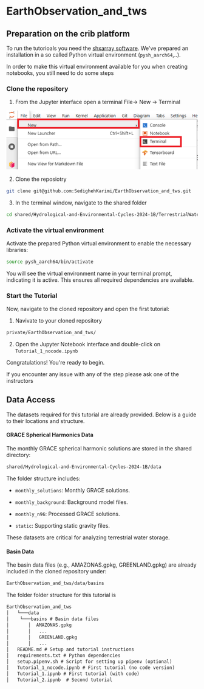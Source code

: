 # EarthObservation_and_tws

<!-- #region -->
## Preparation on the crib platform

To run the tutorioals you need the [shxarray software](https://github.com/ITC-Water-Resources/shxarray). We've prepared an installation in a so called Python virtual environment (`pysh_aarch64`,..). 

In order to make this virtual environment available for you when creating notebooks, you still need to do some steps

### Clone the repository

1. From the Jupyter interface open a terminal File-> New -> Terminal

 ![crib_terminal.png](attachments/crib_terminal.png)

2. Clone the reposiotry
  ```sh
 git clone git@github.com:SedighehKarimi/EarthObservation_and_tws.git
 ```

3. In the terminal window, navigate to the shared folder

  ```sh
 cd shared/Hydrological-and-Environmental-Cycles-2024-1B/TerrestrialWaterStorage
 ```

<!-- #endregion -->

<!-- #region -->

### Activate the virtual environment

Activate the prepared Python virtual environment to enable the necessary libraries:
```sh
source pysh_aarch64/bin/activate
```
You will see the virtual environment name in your terminal prompt, indicating it is active. This ensures all required dependencies are available.


<!-- #endregion -->

<!-- #region -->

### Start the Tutorial

Now, navigate to the cloned repository and open the first tutorial:

1. Navivate to your cloned repository
```sh
private/EarthObservation_and_tws/
```
2. Open the Jupyter Notebook interface and double-click on `Tutorial_1_nocode.ipynb` 

Congratulations! You're ready to begin.

If you encounter any issue with any of the step please ask one of the instructors
<!-- #endregion -->

## Data Access

<!-- #region -->
The datasets required for this tutorial are already provided. Below is a guide to their locations and structure.

#### GRACE Spherical Harmonics Data
The monthly GRACE spherical harmonic solutions are stored in the shared directory:
```sh
shared/Hydrological-and-Environmental-Cycles-2024-1B/data
```

The folder structure includes:

* `monthly_solutions`: Monthly GRACE solutions.

* `monthly_background`: Background model files.

* `monthly_n96`: Processed GRACE solutions.

* `static`: Supporting static gravity files.

These datasets are critical for analyzing terrestrial water storage.

#### Basin Data
The basin data files (e.g., AMAZONAS.gpkg, GREENLAND.gpkg) are already included in the cloned repository under:
 ```sh
EarthObservation_and_tws/data/basins
 ```

The folder folder structure for this tutorial is

```
EarthObservation_and_tws
│   └───data 
│    └───basins # Basin data files
│       │  AMAZONAS.gpkg
│       │   ...
│       │   GREENLAND.gpkg
│       │   ...
│   README.md # Setup and tutorial instructions
│   requirements.txt # Python dependencies
│   setup.pipenv.sh # Script for setting up pipenv (optional)
│   Tutorial_1_nocode.ipynb # First tutorial (no code version)
│   Tutorial_1.ipynb # First tutorial (with code)
│   Tutorial_2.ipynb  # Second tutorial
```
<!-- #endregion -->

